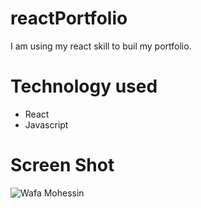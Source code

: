 # reactPortfolio

I am using my react skill to buil my portfolio. 

# Technology used 
- React
- Javascript

# Screen Shot
![Wafa Mohessin](./image/Wafa.png)
